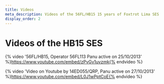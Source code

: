 ```yaml
---
title: Videos
meta_description: Videos of the 56FL/HB15 15 years of Foxtrot Lima SES
display_order: 2
---
```


# Videos of the HB15 SES

{% video '56FL/HB15, Operator 56FL113 Panu active on 25/10/2013' %}https://www.youtube.com/embed/zPvGv1uvzmk{% endvideo %}

{% video 'Video on Youtube by 14ED055/QRP, Panu active on 27/10/2013' %}https://www.youtube.com/embed/L0J1wPptCoE{% endvideo %}
